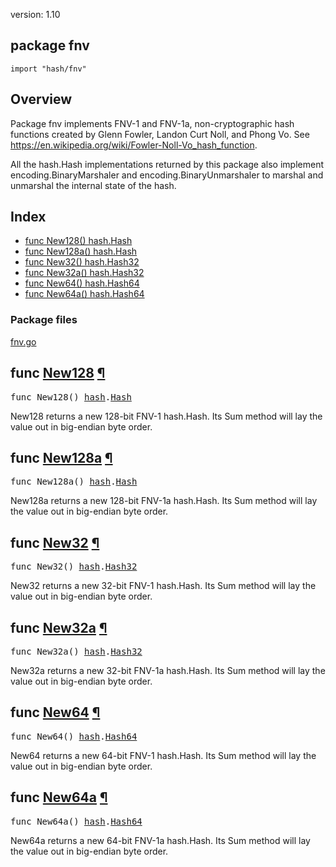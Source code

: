 version: 1.10
## package fnv

  `import "hash/fnv"`

## Overview

Package fnv implements FNV-1 and FNV-1a, non-cryptographic hash functions
created by Glenn Fowler, Landon Curt Noll, and Phong Vo. See
https://en.wikipedia.org/wiki/Fowler-Noll-Vo_hash_function.

All the hash.Hash implementations returned by this package also implement
encoding.BinaryMarshaler and encoding.BinaryUnmarshaler to marshal and unmarshal
the internal state of the hash.

## Index

- [func New128() hash.Hash](#New128)
- [func New128a() hash.Hash](#New128a)
- [func New32() hash.Hash32](#New32)
- [func New32a() hash.Hash32](#New32a)
- [func New64() hash.Hash64](#New64)
- [func New64a() hash.Hash64](#New64a)

### Package files
 [fnv.go](//github.com/golang/go/blob/release-branch.go1.10/src/hash/fnv/fnv.go)

<h2 id="New128">func <a href="//github.com/golang/go/blob/release-branch.go1.10/src/hash/fnv/fnv.go#L60">New128</a>
    <a href="#New128">¶</a></h2>
<pre>func New128() <a href="/hash/">hash</a>.<a href="/hash/#Hash">Hash</a></pre>

New128 returns a new 128-bit FNV-1 hash.Hash. Its Sum method will lay the value
out in big-endian byte order.

<h2 id="New128a">func <a href="//github.com/golang/go/blob/release-branch.go1.10/src/hash/fnv/fnv.go#L69">New128a</a>
    <a href="#New128a">¶</a></h2>
<pre>func New128a() <a href="/hash/">hash</a>.<a href="/hash/#Hash">Hash</a></pre>

New128a returns a new 128-bit FNV-1a hash.Hash. Its Sum method will lay the
value out in big-endian byte order.

<h2 id="New32">func <a href="//github.com/golang/go/blob/release-branch.go1.10/src/hash/fnv/fnv.go#L32">New32</a>
    <a href="#New32">¶</a></h2>
<pre>func New32() <a href="/hash/">hash</a>.<a href="/hash/#Hash32">Hash32</a></pre>

New32 returns a new 32-bit FNV-1 hash.Hash. Its Sum method will lay the value
out in big-endian byte order.

<h2 id="New32a">func <a href="//github.com/golang/go/blob/release-branch.go1.10/src/hash/fnv/fnv.go#L39">New32a</a>
    <a href="#New32a">¶</a></h2>
<pre>func New32a() <a href="/hash/">hash</a>.<a href="/hash/#Hash32">Hash32</a></pre>

New32a returns a new 32-bit FNV-1a hash.Hash. Its Sum method will lay the value
out in big-endian byte order.

<h2 id="New64">func <a href="//github.com/golang/go/blob/release-branch.go1.10/src/hash/fnv/fnv.go#L46">New64</a>
    <a href="#New64">¶</a></h2>
<pre>func New64() <a href="/hash/">hash</a>.<a href="/hash/#Hash64">Hash64</a></pre>

New64 returns a new 64-bit FNV-1 hash.Hash. Its Sum method will lay the value
out in big-endian byte order.

<h2 id="New64a">func <a href="//github.com/golang/go/blob/release-branch.go1.10/src/hash/fnv/fnv.go#L53">New64a</a>
    <a href="#New64a">¶</a></h2>
<pre>func New64a() <a href="/hash/">hash</a>.<a href="/hash/#Hash64">Hash64</a></pre>

New64a returns a new 64-bit FNV-1a hash.Hash. Its Sum method will lay the value
out in big-endian byte order.


